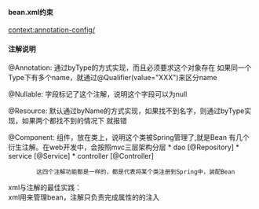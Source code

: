 #### bean.xml约束
<?xml version="1.0" encoding="UTF-8"?>
<beans xmlns="http://www.springframework.org/schema/beans"
  xmlns:xsi="http://www.w3.org/2001/XMLSchema-instance"
  xmlns:context="http://www.springframework.org/schema/context"
  xsi:schemaLocation="http://www.springframework.org/schema/beans
        https://www.springframework.org/schema/beans/spring-beans.xsd
        http://www.springframework.org/schema/context
        https://www.springframework.org/schema/context/spring-context.xsd">

  <context:annotation-config/>
  
</beans>


#### 注解说明

@Annotation: 通过byType的方式实现，而且必须要求这个对象存在
             如果同一个Type下有多个name，就通过@Qualifier(value="XXX")来区分name

@Nullable: 字段标记了这个注解，说明这个字段可以为null

@Resource: 默认通过byName的方式实现，如果找不到名字，则通过byType实现，如果两个都找不到的情况下
           就报错

@Component: 组件，放在类上，说明这个类被Spring管理了,就是Bean
            有几个衍生注解。在web开发中，会按照mvc三层架构分层
            * dao [@Repository]
            * service [@Service]
            * controller [@Controller]
            
            这四个注解功能都是一样的，都是代表将某个类注册到Spring中，装配Bean

xml与注解的最佳实践：           
xml用来管理bean，注解只负责完成属性的的注入        
           
           